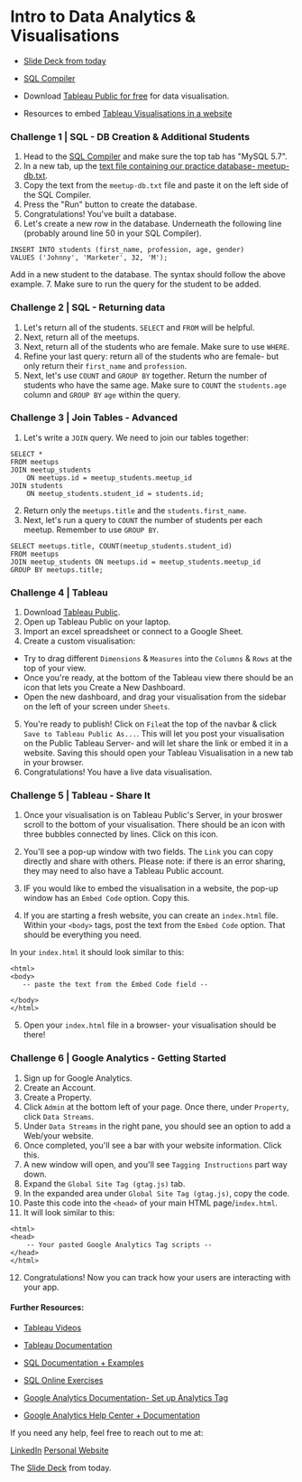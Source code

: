 # Intro to Data Analytics & Visualisations 

- [Slide Deck from today](https://bit.ly/38nMPBo)

- [SQL Compiler](https://www.db-fiddle.com/)

- Download [Tableau Public for free](https://public.tableau.com/en-us/s/) for data visualisation. 

- Resources to embed [Tableau Visualisations in a website](https://github.com/tableau/embedding-playbook/blob/master/pages/01_embedding_and_jsapi.md)



### Challenge 1 | SQL - DB Creation & Additional Students
1. Head to the [SQL Compiler](https://www.db-fiddle.com/) and make sure the top tab has "MySQL 5.7".
2. In a new tab, up the [text file containing our practice database- meetup-db.txt](https://github.com/sheesh19/intro-data-analytics-visualisation/blob/master/meetup-db.txt).
3. Copy the text from the `meetup-db.txt` file and paste it on the left side of the SQL Compiler.
4. Press the "Run" button to create the database.
5. Congratulations! You've built a database. 
6. Let's create a new row in the database. Underneath the following line (probably around line 50 in your SQL Compiler).

``` 
INSERT INTO students (first_name, profession, age, gender) 
VALUES ('Johnny', 'Marketer', 32, 'M');
```

Add in a new student to the database. The syntax should follow the above example. 
7. Make sure to run the query for the student to be added. 

### Challenge 2 | SQL - Returning data
1. Let's return all of the students. `SELECT` and `FROM` will be helpful. 
2. Next, return all of the meetups. 
3. Next, return all of the students who are female. Make sure to use `WHERE`. 
4. Refine your last query: return all of the students who are female- but only return their `first_name` and `profession`. 
5. Next, let's use `COUNT` and `GROUP BY` together. Return the number of students who have the same age. Make sure to `COUNT` the `students.age` column and `GROUP BY` `age` within the query. 

### Challenge 3 | Join Tables - Advanced
1. Let's write a `JOIN` query. We need to join our tables together:

```
SELECT *
FROM meetups
JOIN meetup_students
	ON meetups.id = meetup_students.meetup_id
JOIN students
	ON meetup_students.student_id = students.id;

```
2. Return only the `meetups.title` and the `students.first_name`.
3. Next, let's run a query to `COUNT` the number of students per each meetup. Remember to use `GROUP BY`. 

```
SELECT meetups.title, COUNT(meetup_students.student_id)
FROM meetups
JOIN meetup_students ON meetups.id = meetup_students.meetup_id
GROUP BY meetups.title;
```

### Challenge 4 | Tableau 
1. Download [Tableau Public](https://public.tableau.com/en-us/s/). 
2. Open up Tableau Public on your laptop. 
3. Import an excel spreadsheet or connect to a Google Sheet. 
4. Create a custom visualisation:
- Try to drag different `Dimensions` & `Measures` into the `Columns` & `Rows` at the top of your view. 
- Once you're ready, at the bottom of the Tableau view there should be an icon that lets you Create a New Dashboard. 
- Open the new dashboard, and drag your visualisation from the sidebar on the left of your screen under `Sheets`. 
5. You're ready to publish! Click on `File`at the top of the navbar & click `Save to Tableau Public As...`. This will let you post your visualisation on the Public Tableau Server- and will let share the link or embed it in a website. Saving this should open your Tableau Visualisation in a new tab in your browser. 
6. Congratulations! You have a live data visualisation. 


### Challenge 5 | Tableau - Share It
1. Once your visualisation is on Tableau Public's Server, in your broswer scroll to the bottom of your visualisation. There should be an icon with three bubbles connected by lines. Click on this icon. 
2. You'll see a pop-up window with two fields. The `Link` you can copy directly and share with others. Please note: if there is an error sharing, they may need to also have a Tableau Public account. 

3. IF you would like to embed the visualisation in a website, the pop-up window has an `Embed Code` option. Copy this. 
4. If you are starting a fresh website, you can create an `index.html` file. Within your `<body>` tags, post the text from the `Embed Code` option. That should be everything you need. 

In your `index.html` it should look similar to this:
```
<html>
<body>
   -- paste the text from the Embed Code field -- 

</body>
</html>
```
5. Open your `index.html` file in a browser- your visualisation should be there! 

### Challenge 6 | Google Analytics - Getting Started 
1. Sign up for Google Analytics. 
2. Create an Account. 
3. Create a Property. 
4. Click `Admin` at the bottom left of your page. Once there, under `Property`, click `Data Streams`.
5. Under `Data Streams` in the right pane, you should see an option to add a Web/your website.
6. Once completed, you'll see a bar with your website information. Click this. 
7. A new window will open, and you'll see `Tagging Instructions` part way down. 
8. Expand the `Global Site Tag (gtag.js)` tab. 
9. In the expanded area under `Global Site Tag (gtag.js)`, copy the code. 
10. Paste this code into the `<head>` of your main HTML page/`index.html`. 
11. It will look similar to this: 
```
<html>
<head>
	-- Your pasted Google Analytics Tag scripts --
</head>
</html>
```
12. Congratulations! Now you can track how your users are interacting with your app. 





#### Further Resources: 

- [Tableau Videos](https://www.tableau.com/learn/training)
- [Tableau Documentation](https://www.tableau.com/support/knowledgebase)

- [SQL Documentation + Examples](https://www.w3schools.com/sql/)
- [SQL Online Exercises](https://www.codecademy.com/catalog/language/sql)

- [Google Analytics Documentation- Set up Analytics Tag](https://support.google.com/analytics/answer/1008080)
- [Google Analytics Help Center + Documentation](https://support.google.com/analytics/?hl=en#topic=3544906)


If you need any help, feel free to reach out to me at:

[LinkedIn](https://www.linkedin.com/in/sheilaleveille/)
[Personal Website](www.sheilaleveille.com)

The [Slide Deck](https://bit.ly/38nMPBo) from today. 
